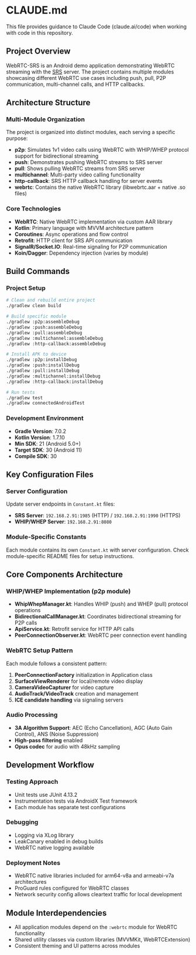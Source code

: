# CLAUDE.md

This file provides guidance to Claude Code (claude.ai/code) when working with code in this repository.

## Project Overview

WebRTC-SRS is an Android demo application demonstrating WebRTC streaming with the [SRS](https://github.com/ossrs/srs) server. The project contains multiple modules showcasing different WebRTC use cases including push, pull, P2P communication, multi-channel calls, and HTTP callbacks.

## Architecture Structure

### Multi-Module Organization
The project is organized into distinct modules, each serving a specific purpose:

- **p2p**: Simulates 1v1 video calls using WebRTC with WHIP/WHEP protocol support for bidirectional streaming
- **push**: Demonstrates pushing WebRTC streams to SRS server
- **pull**: Shows pulling WebRTC streams from SRS server  
- **multichannel**: Multi-party video calling functionality
- **http-callback**: SRS HTTP callback handling for server events
- **webrtc**: Contains the native WebRTC library (libwebrtc.aar + native .so files)

### Core Technologies
- **WebRTC**: Native WebRTC implementation via custom AAR library
- **Kotlin**: Primary language with MVVM architecture pattern
- **Coroutines**: Async operations and flow control
- **Retrofit**: HTTP client for SRS API communication
- **SignalR/Socket.IO**: Real-time signaling for P2P communication
- **Koin/Dagger**: Dependency injection (varies by module)

## Build Commands

### Project Setup
```bash
# Clean and rebuild entire project
./gradlew clean build

# Build specific module
./gradlew :p2p:assembleDebug
./gradlew :push:assembleDebug  
./gradlew :pull:assembleDebug
./gradlew :multichannel:assembleDebug
./gradlew :http-callback:assembleDebug

# Install APK to device
./gradlew :p2p:installDebug
./gradlew :push:installDebug
./gradlew :pull:installDebug
./gradlew :multichannel:installDebug
./gradlew :http-callback:installDebug

# Run tests
./gradlew test
./gradlew connectedAndroidTest
```

### Development Environment
- **Gradle Version**: 7.0.2
- **Kotlin Version**: 1.7.10
- **Min SDK**: 21 (Android 5.0+)
- **Target SDK**: 30 (Android 11)
- **Compile SDK**: 30

## Key Configuration Files

### Server Configuration
Update server endpoints in `Constant.kt` files:
- **SRS Server**: `192.168.2.91:1985` (HTTP) / `192.168.2.91:1990` (HTTPS)  
- **WHIP/WHEP Server**: `192.168.2.91:8080`

### Module-Specific Constants
Each module contains its own `Constant.kt` with server configuration. Check module-specific README files for setup instructions.

## Core Components Architecture

### WHIP/WHEP Implementation (p2p module)
- **WhipWhepManager.kt**: Handles WHIP (push) and WHEP (pull) protocol operations
- **BidirectionalCallManager.kt**: Coordinates bidirectional streaming for P2P calls
- **ApiService.kt**: Retrofit service for HTTP API calls
- **PeerConnectionObserver.kt**: WebRTC peer connection event handling

### WebRTC Setup Pattern
Each module follows a consistent pattern:
1. **PeerConnectionFactory** initialization in Application class
2. **SurfaceViewRenderer** for local/remote video display
3. **CameraVideoCapturer** for video capture
4. **AudioTrack/VideoTrack** creation and management
5. **ICE candidate handling** via signaling servers

### Audio Processing
- **3A Algorithm Support**: AEC (Echo Cancellation), AGC (Auto Gain Control), ANS (Noise Suppression)
- **High-pass filtering** enabled
- **Opus codec** for audio with 48kHz sampling

## Development Workflow

### Testing Approach
- Unit tests use JUnit 4.13.2
- Instrumentation tests via AndroidX Test framework
- Each module has separate test configurations

### Debugging
- Logging via XLog library
- LeakCanary enabled in debug builds
- WebRTC native logging available

### Deployment Notes
- WebRTC native libraries included for arm64-v8a and armeabi-v7a architectures
- ProGuard rules configured for WebRTC classes
- Network security config allows cleartext traffic for local development

## Module Interdependencies
- All application modules depend on the `:webrtc` module for WebRTC functionality
- Shared utility classes via custom libraries (MVVMKit, WebRTCExtension)
- Consistent theming and UI patterns across modules